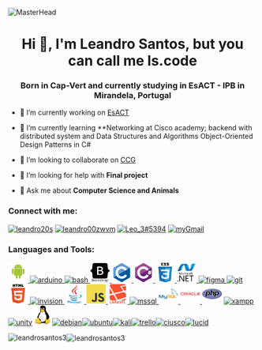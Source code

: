![MasterHead](https://i.pinimg.com/originals/71/c3/ef/71c3ef3a13f91c3df7ba23c35d6ba8ac.jpg)

<h1 align="center">Hi 👋, I'm Leandro Santos, but you can call me ls.code</h1>
<h3 align="center">Born in Cap-Vert and currently studying in EsACT - IPB in Mirandela, Portugal</h3>

- 🔭 I’m currently working on [EsACT](https://esact.ipb.pt/index.php)

- 🌱 I’m currently learning **Networking at Cisco academy; backend with distributed system and Data Structures and Algorithms Object-Oriented Design Patterns in C#

- 👯 I’m looking to collaborate on [CCG](https://ccg.pt)

- 🤝 I’m looking for help with **Final project**

- 💬 Ask me about **Computer Science and Animals**

<h3 align="left">Connect with me:</h3>
<p align="left">
<a href="https://instagram.com/leandro20s" target="blank"><img align="center" src="https://raw.githubusercontent.com/rahuldkjain/github-profile-readme-generator/master/src/images/icons/Social/instagram.svg" alt="leandro20s" height="30" width="40" /></a>
<a href="https://auth.geeksforgeeks.org/user/leandro00zwvm" target="blank"><img align="center" src="https://raw.githubusercontent.com/rahuldkjain/github-profile-readme-generator/master/src/images/icons/Social/geeks-for-geeks.svg" alt="leandro00zwvm" height="30" width="40" /></a>
<a href="https://discord.gg/Leo_3#5394" target="blank"><img align="center" src="https://raw.githubusercontent.com/rahuldkjain/github-profile-readme-generator/master/src/images/icons/Social/discord.svg" alt="Leo_3#5394" height="30" width="40" /></a>   
<a href="mailto:leandro00santos.ls@gmail.com" target="blank"><img align="center" src="https://user-images.githubusercontent.com/5141132/50740364-7ea80880-1217-11e9-8faf-2348e31beedd.png" alt="myGmail" height="30" width="40" /></a>
</p>

<h3 align="left">Languages and Tools:</h3>
<p align="left"> <a href="https://developer.android.com" target="_blank" rel="noreferrer"> <img src="https://raw.githubusercontent.com/devicons/devicon/master/icons/android/android-original-wordmark.svg" alt="android" width="40" height="40"/> </a> <a href="https://www.arduino.cc/" target="_blank" rel="noreferrer"> <img src="https://cdn.worldvectorlogo.com/logos/arduino-1.svg" alt="arduino" width="40" height="40"/> </a> <a href="https://www.gnu.org/software/bash/" target="_blank" rel="noreferrer"> <img src="https://www.vectorlogo.zone/logos/gnu_bash/gnu_bash-icon.svg" alt="bash" width="40" height="40"/> </a> <a href="https://getbootstrap.com" target="_blank" rel="noreferrer"> <img src="https://raw.githubusercontent.com/devicons/devicon/master/icons/bootstrap/bootstrap-plain-wordmark.svg" alt="bootstrap" width="40" height="40"/> </a> <a href="https://www.cprogramming.com/" target="_blank" rel="noreferrer"> <img src="https://raw.githubusercontent.com/devicons/devicon/master/icons/c/c-original.svg" alt="c" width="40" height="40"/> </a> <a href="https://www.w3schools.com/cs/" target="_blank" rel="noreferrer"> <img src="https://raw.githubusercontent.com/devicons/devicon/master/icons/csharp/csharp-original.svg" alt="csharp" width="40" height="40"/> </a> <a href="https://www.w3schools.com/css/" target="_blank" rel="noreferrer"> <img src="https://raw.githubusercontent.com/devicons/devicon/master/icons/css3/css3-original-wordmark.svg" alt="css3" width="40" height="40"/> </a> <a href="https://dotnet.microsoft.com/" target="_blank" rel="noreferrer"> <img src="https://raw.githubusercontent.com/devicons/devicon/master/icons/dot-net/dot-net-original-wordmark.svg" alt="dotnet" width="40" height="40"/> </a> <a href="https://www.figma.com/" target="_blank" rel="noreferrer"> <img src="https://www.vectorlogo.zone/logos/figma/figma-icon.svg" alt="figma" width="40" height="40"/> </a> <a href="https://git-scm.com/" target="_blank" rel="noreferrer"> <img src="https://www.vectorlogo.zone/logos/git-scm/git-scm-icon.svg" alt="git" width="40" height="40"/> </a> <a href="https://www.w3.org/html/" target="_blank" rel="noreferrer"> <img src="https://raw.githubusercontent.com/devicons/devicon/master/icons/html5/html5-original-wordmark.svg" alt="html5" width="40" height="40"/> </a> <a href="https://www.invisionapp.com/" target="_blank" rel="noreferrer"> <img src="https://www.vectorlogo.zone/logos/invisionapp/invisionapp-icon.svg" alt="invision" width="40" height="40"/> </a> <a href="https://www.java.com" target="_blank" rel="noreferrer"> <img src="https://raw.githubusercontent.com/devicons/devicon/master/icons/java/java-original.svg" alt="java" width="40" height="40"/> </a> <a href="https://developer.mozilla.org/en-US/docs/Web/JavaScript" target="_blank" rel="noreferrer"> <img src="https://raw.githubusercontent.com/devicons/devicon/master/icons/javascript/javascript-original.svg" alt="javascript" width="40" height="40"/> </a> <a href="https://laravel.com/" target="_blank" rel="noreferrer"> <img src="https://raw.githubusercontent.com/devicons/devicon/master/icons/laravel/laravel-plain-wordmark.svg" alt="laravel" width="40" height="40"/> </a> <a href="https://www.linux.org/" target="_blank" rel="noreferrer"> </a> <a href="https://www.microsoft.com/en-us/sql-server" target="_blank" rel="noreferrer"> <img src="https://www.svgrepo.com/show/303229/microsoft-sql-server-logo.svg" alt="mssql" width="40" height="40"/> </a> <a href="https://www.mysql.com/" target="_blank" rel="noreferrer"> <img src="https://raw.githubusercontent.com/devicons/devicon/master/icons/mysql/mysql-original-wordmark.svg" alt="mysql" width="40" height="40"/> </a> <a href="https://www.oracle.com/" target="_blank" rel="noreferrer"> <img src="https://raw.githubusercontent.com/devicons/devicon/master/icons/oracle/oracle-original.svg" alt="oracle" width="40" height="40"/> </a> <a href="https://www.php.net" target="_blank" rel="noreferrer"> <img src="https://raw.githubusercontent.com/devicons/devicon/master/icons/php/php-original.svg" alt="php" width="40" height="40"/></a> <a href="https://www.apachefriends.org" target="_blank" rel="noreferrer"> <img src="https://seeklogo.com/images/X/xampp-logo-1C1A9E3689-seeklogo.com.png" alt="xampp" width="40" height="40"/> </a> <a href="https://unity.com/" target="_blank" rel="noreferrer"> <img src="https://www.vectorlogo.zone/logos/unity3d/unity3d-icon.svg" alt="unity" width="40" height="40"/></a><a href="https://www.linux.org" target="_blank" rel="noreferrer"><img src="https://raw.githubusercontent.com/devicons/devicon/master/icons/linux/linux-original.svg" alt="linux" width="40" height="40"/></a><a href="https://www.debian.org" target="_blank" rel="noreferrer"><img src="https://seeklogo.com/images/D/debian-logo-C136FDAF9E-seeklogo.com.png" alt="debian" width="40" height="40"/></a><a href="https://ubuntu.com" target="_blank" rel="noreferrer"><img src="https://seeklogo.com/images/U/ubuntu-logo-FE5139AE6B-seeklogo.com.png" alt="ubuntu" width="40" height="40"/></a><a href="https://www.kali.org" target="_blank" rel="noreferrer"><img src="https://seeklogo.com/images/K/kali-linux-logo-AED181186E-seeklogo.com.png" alt="kali" width="40" height="40"/></a><a href="https://trello.com/power-ups/61f7eba5e29fd13c6884a214?utm_source=Paid&utm_medium=Google_Ads&utm_campaign=Website_Traffic&gclid=Cj0KCQiA0oagBhDHARIsAI-BbgfgzpbaQwvX0VwrzdGYVkzaiN1W9tXbCRYPk5ZU8yL7WQLsKkvqpckaAvWhEALw_wcB" target="_blank" rel="noreferrer"><img src="https://seeklogo.com/images/T/trello-logo-CE7B690E34-seeklogo.com.png" alt="trello" width="40" height="40"/></a><a href="https://www.cisco.com" target="_blank" rel="noreferrer"><img src="https://seeklogo.com/images/C/cisco-logo-DDA7EFD10D-seeklogo.com.png" alt="ciusco" width="40" height="40"/></a><a href="https://www.lucidchart.com" target="_blank" rel="noreferrer"><img src="https://seeklogo.com/images/L/lucidchart-logo-CA7B091DE9-seeklogo.com.png" alt="lucid" width="80" height="40"/></a>
</a> </p>

<div dir="auto"
<p><img align="left" src="https://github-readme-stats.vercel.app/api?username=LeandroSantos3&show_icons=true&theme=dracula" alt="leandrosantos3" /></p>

<p><img align="center" width="355" heigth="195" src="https://github-readme-stats.vercel.app/api/top-langs/?username=LeandroSantos3&layout=compact&theme=dracula" alt="leandrosantos3" /></p>
</div>
